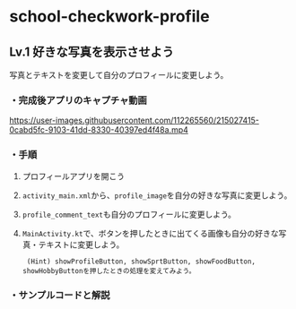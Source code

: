 # school-checkwork-profile

## Lv.1 好きな写真を表示させよう
写真とテキストを変更して自分のプロフィールに変更しよう。

### ・完成後アプリのキャプチャ動画

https://user-images.githubusercontent.com/112265560/215027415-0cabd5fc-9103-41dd-8330-40397ed4f48a.mp4

### ・手順
1. プロフィールアプリを開こう
2. `activity_main.xml`から、`profile_image`を自分の好きな写真に変更しよう。
3. `profile_comment_text`も自分のプロフィールに変更しよう。
4. `MainActivity.kt`で、ボタンを押したときに出てくる画像も自分の好きな写真・テキストに変更しよう。

		(Hint) showProfileButton, showSprtButton, showFoodButton, showHobbyButtonを押したときの処理を変えてみよう。
		
### ・サンプルコードと解説

